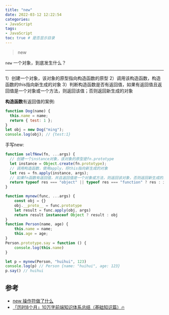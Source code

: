 ```yaml
---
title: "new"
date: 2022-03-12 12:22:54
categories:
- JavaScript
tags:
- JavaScript
toc: true # 是否显示目录
---
```


> new

<!-- more -->

`new` 一个对象，到底发生什么？
***

1）创建一个对象，该对象的原型指向构造函数的原型
2）调用该构造函数，构造函数的this指向新生成的对象
3）判断构造函数是否有返回值，如果有返回值且返回值是一个对象或一个方法，则返回该值；否则返回新生成的对象

**构造函数**有返回值的案例:
```javascript
function Dog(name) {
  this.name = name;
  return { test: 1 };
}
let obj = new Dog("ming");
console.log(obj); // {test:1} 
```
手写new:
```javascript
function selfNew(fn, ...args) {
  // 创建一个instance对象，该对象的原型是fn.prototype
  let instance = Object.create(fn.prototype);
  // 调用构造函数，使用apply，将this指向新生成的对象
  let res = fn.apply(instance, args);
  // 如果fn函数有返回值，并且返回值是一个对象或方法，则返回该对象，否则返回新生成的instance对象
  return typeof res === "object" || typeof res === "function" ? res : instance;
}

function mynew(func, ...args) {
    const obj = {}
    obj.__proto__ = func.prototype
    let result = func.apply(obj, args)
    return result instanceof Object ? result : obj
}
function Person(name, age) {
    this.name = name;
    this.age = age;
}
Person.prototype.say = function () {
    console.log(this.name)
}

let p = mynew(Person, "huihui", 123)
console.log(p) // Person {name: "huihui", age: 123}
p.say() // huihui
```

## 参考
* [ new 操作符做了什么](https://www.developers.pub/wiki/1065322/1067501)
* [「历时8个月」10万字前端知识体系总结（基础知识篇）🔥](https://juejin.cn/post/7146973901166215176)


